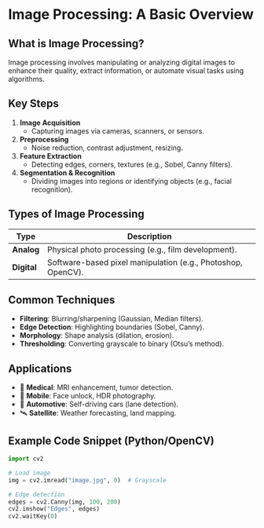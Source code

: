 # Image Processing: A Basic Overview

## **What is Image Processing?**
Image processing involves manipulating or analyzing digital images to enhance their quality, extract information, or automate visual tasks using algorithms.

## **Key Steps**
1. **Image Acquisition**  
   - Capturing images via cameras, scanners, or sensors.
2. **Preprocessing**  
   - Noise reduction, contrast adjustment, resizing.
3. **Feature Extraction**  
   - Detecting edges, corners, textures (e.g., Sobel, Canny filters).
4. **Segmentation & Recognition**  
   - Dividing images into regions or identifying objects (e.g., facial recognition).

## **Types of Image Processing**
| Type          | Description                                                                 |
|---------------|-----------------------------------------------------------------------------|
| **Analog**    | Physical photo processing (e.g., film development).                         |
| **Digital**   | Software-based pixel manipulation (e.g., Photoshop, OpenCV).               |

## **Common Techniques**
- **Filtering**: Blurring/sharpening (Gaussian, Median filters).  
- **Edge Detection**: Highlighting boundaries (Sobel, Canny).  
- **Morphology**: Shape analysis (dilation, erosion).  
- **Thresholding**: Converting grayscale to binary (Otsu’s method).  

## **Applications**
- 🏥 **Medical**: MRI enhancement, tumor detection.  
- 📱 **Mobile**: Face unlock, HDR photography.  
- 🚗 **Automotive**: Self-driving cars (lane detection).  
- 🛰️ **Satellite**: Weather forecasting, land mapping.  

## **Example Code Snippet (Python/OpenCV)**
```python
import cv2

# Load image
img = cv2.imread("image.jpg", 0)  # Grayscale

# Edge detection
edges = cv2.Canny(img, 100, 200)
cv2.imshow("Edges", edges)
cv2.waitKey(0)
```
